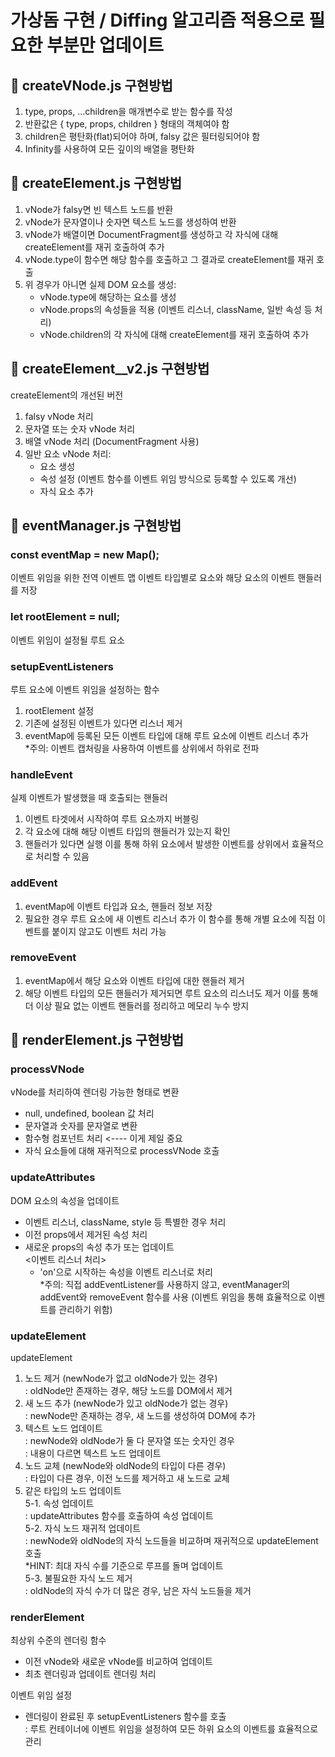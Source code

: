 # 가상돔 구현 / Diffing 알고리즘 적용으로 필요한 부분만 업데이트
## 📄 createVNode.js 구현방법
1. type, props, ...children을 매개변수로 받는 함수를 작성
2. 반환값은 { type, props, children } 형태의 객체여야 함
3. children은 평탄화(flat)되어야 하며, falsy 값은 필터링되어야 함
4. Infinity를 사용하여 모든 깊이의 배열을 평탄화

## 📄 createElement.js 구현방법
1. vNode가 falsy면 빈 텍스트 노드를 반환
2. vNode가 문자열이나 숫자면 텍스트 노드를 생성하여 반환
3. vNode가 배열이면 DocumentFragment를 생성하고 각 자식에 대해 createElement를 재귀 호출하여 추가
4. vNode.type이 함수면 해당 함수를 호출하고 그 결과로 createElement를 재귀 호출
5. 위 경우가 아니면 실제 DOM 요소를 생성:
    - vNode.type에 해당하는 요소를 생성
    - vNode.props의 속성들을 적용 (이벤트 리스너, className, 일반 속성 등 처리)
    - vNode.children의 각 자식에 대해 createElement를 재귀 호출하여 추가

## 📄 createElement__v2.js 구현방법
createElement의 개선된 버전
1. falsy vNode 처리
2. 문자열 또는 숫자 vNode 처리
3. 배열 vNode 처리 (DocumentFragment 사용)
4. 일반 요소 vNode 처리:
    - 요소 생성
    - 속성 설정 (이벤트 함수를 이벤트 위임 방식으로 등록할 수 있도록 개선)
    - 자식 요소 추가

## 📄 eventManager.js 구현방법
### const eventMap = new Map();
이벤트 위임을 위한 전역 이벤트 맵
이벤트 타입별로 요소와 해당 요소의 이벤트 핸들러를 저장
### let rootElement = null;
이벤트 위임이 설정될 루트 요소
### setupEventListeners
루트 요소에 이벤트 위임을 설정하는 함수
1. rootElement 설정
2. 기존에 설정된 이벤트가 있다면 리스너 제거
3. eventMap에 등록된 모든 이벤트 타입에 대해 루트 요소에 이벤트 리스너 추가     
    *주의: 이벤트 캡처링을 사용하여 이벤트를 상위에서 하위로 전파
### handleEvent
실제 이벤트가 발생했을 때 호출되는 핸들러
1. 이벤트 타겟에서 시작하여 루트 요소까지 버블링
2. 각 요소에 대해 해당 이벤트 타입의 핸들러가 있는지 확인
3. 핸들러가 있다면 실행
이를 통해 하위 요소에서 발생한 이벤트를 상위에서 효율적으로 처리할 수 있음
### addEvent
1. eventMap에 이벤트 타입과 요소, 핸들러 정보 저장
2. 필요한 경우 루트 요소에 새 이벤트 리스너 추가
이 함수를 통해 개별 요소에 직접 이벤트를 붙이지 않고도 이벤트 처리 가능
### removeEvent
1. eventMap에서 해당 요소와 이벤트 타입에 대한 핸들러 제거
2. 해당 이벤트 타입의 모든 핸들러가 제거되면 루트 요소의 리스너도 제거
이를 통해 더 이상 필요 없는 이벤트 핸들러를 정리하고 메모리 누수 방지

## 📄 renderElement.js 구현방법
### processVNode
vNode를 처리하여 렌더링 가능한 형태로 변환
- null, undefined, boolean 값 처리
- 문자열과 숫자를 문자열로 변환
- 함수형 컴포넌트 처리 <---- 이게 제일 중요
- 자식 요소들에 대해 재귀적으로 processVNode 호출
### updateAttributes
DOM 요소의 속성을 업데이트
- 이벤트 리스너, className, style 등 특별한 경우 처리
- 이전 props에서 제거된 속성 처리
- 새로운 props의 속성 추가 또는 업데이트        
  <이벤트 리스너 처리>
    - 'on'으로 시작하는 속성을 이벤트 리스너로 처리     
        *주의: 직접 addEventListener를 사용하지 않고, eventManager의 addEvent와 removeEvent 함수를 사용 (이벤트 위임을 통해 효율적으로 이벤트를 관리하기 위함)
### updateElement
updateElement
1. 노드 제거 (newNode가 없고 oldNode가 있는 경우)       
: oldNode만 존재하는 경우, 해당 노드를 DOM에서 제거
2. 새 노드 추가 (newNode가 있고 oldNode가 없는 경우)        
: newNode만 존재하는 경우, 새 노드를 생성하여 DOM에 추가
3. 텍스트 노드 업데이트     
: newNode와 oldNode가 둘 다 문자열 또는 숫자인 경우     
: 내용이 다르면 텍스트 노드 업데이트
4. 노드 교체 (newNode와 oldNode의 타입이 다른 경우)     
: 타입이 다른 경우, 이전 노드를 제거하고 새 노드로 교체
5. 같은 타입의 노드 업데이트        
5-1. 속성 업데이트      
: updateAttributes 함수를 호출하여 속성 업데이트        
5-2. 자식 노드 재귀적 업데이트      
: newNode와 oldNode의 자식 노드들을 비교하며 재귀적으로 updateElement 호출      
*HINT: 최대 자식 수를 기준으로 루프를 돌며 업데이트     
5-3. 불필요한 자식 노드 제거        
: oldNode의 자식 수가 더 많은 경우, 남은 자식 노드들을 제거
### renderElement
최상위 수준의 렌더링 함수
- 이전 vNode와 새로운 vNode를 비교하여 업데이트
- 최초 렌더링과 업데이트 렌더링 처리        

이벤트 위임 설정        
- 렌더링이 완료된 후 setupEventListeners 함수를 호출        
: 루트 컨테이너에 이벤트 위임을 설정하여 모든 하위 요소의 이벤트를 효율적으로 관리
